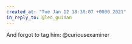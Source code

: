 ```yaml
---
created_at: "Tue Jan 12 18:30:07 +0000 2021"
in_reply_to: @leo_guinan
---
```


And forgot to tag him: @curiousexaminer